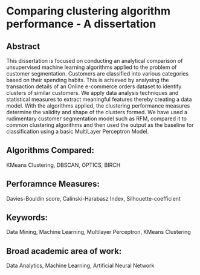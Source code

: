 # Comparing clustering algorithm performance - A dissertation

## Abstract

This dissertation is focused on conducting an analytical comparison of unsupervised machine learning
algorithms applied to the problem of customer segmentation. Customers are classified into various
categories based on their spending habits. This is achieved by analysing the transaction details of an
Online e-commerce orders dataset to identify clusters of similar customers. We apply data analysis
techniques and statistical measures to extract meaningful features thereby creating a data model. With
the algorithms applied, the clustering performance measures determine the validity and shape of the
clusters formed. We have used a rudimentary customer segmentation model such as RFM, compared
it to common clustering algorithms and then used the output as the baseline for classification using a
basic MultiLayer Perceptron Model.

## Algorithms Compared:
KMeans Clustering, DBSCAN, OPTICS, BIRCH

## Perforamnce Measures:
Davies-Bouldin score, Calinski-Harabasz Index, Silhouette-coefficient

## Keywords:
Data Mining, Machine Learning, Multilayer Perceptron, KMeans Clustering

## Broad academic area of work: 
Data Analytics, Machine Learning, Artificial Neural Network

